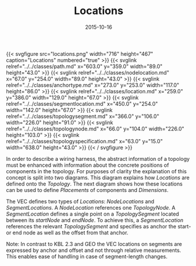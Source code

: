 ﻿---
title: Locations
toc: false
type: specs
layout: diagram
date: "2015-10-16"
draft: false
specification: VEC
version: 1.1.2
documentType: "Recommendation"
elementType: Diagram
classes:
  - Path
  - NodeLocation
  - AnchorType
  - Location
  - SegmentLocation
  - TopologySegment
  - TopologyNode
  - TopologySpecification
menu:
  VEC-1.1.2:    
    parent: topology-and-geometry
    identifier: topology-and-geometry/locations
    weight: 1005004 

# Prev/next pager order (if `docs_section_pager` enabled in `params.toml`)
weight: 1005004
---
{{< svgfigure src="locations.png" width="716" height="467" caption="Locations" numbered="true" >}}
  {{< svglink relref="../../classes/path.md" x="603.0" y="359.0" width="89.0" height="43.0" >}}
  {{< svglink relref="../../classes/nodelocation.md" x="67.0" y="254.0" width="89.0" height="43.0" >}}
  {{< svglink relref="../../classes/anchortype.md" x="273.0" y="253.0" width="117.0" height="86.0" >}}
  {{< svglink relref="../../classes/location.md" x="259.0" y="386.0" width="129.0" height="67.0" >}}
  {{< svglink relref="../../classes/segmentlocation.md" x="450.0" y="254.0" width="142.0" height="67.0" >}}
  {{< svglink relref="../../classes/topologysegment.md" x="366.0" y="106.0" width="226.0" height="91.0" >}}
  {{< svglink relref="../../classes/topologynode.md" x="66.0" y="104.0" width="226.0" height="103.0" >}}
  {{< svglink relref="../../classes/topologyspecification.md" x="63.0" y="15.0" width="638.0" height="43.0" >}}
{{< / svgfigure >}}
<p> In order to describe a wiring harness, the abstract information of a topology must be enhanced with information about the concrete positions of components in the topology. For purposes of clarity the explanation of this concept is split into two diagrams. This diagram explains how <i>Locations</i> are defined onto the <i>Topology</i>. The next diagram shows how these locations can be used to define <i>Placements </i>of components and <i>Dimensions</i>.     </p>      <p> The VEC defines two types of <i>Locations</i>: <i>NodeLocations</i> and <i>SegmentLocations</i>. A <i>NodeLocation</i> references one <i>TopologyNode</i>. A <i>SegmentLocation</i> defines a single point on a <i>TopologySegment</i> located between its <i>startNode</i> and <i>endNode</i>. To achieve this, a <i>SegmentLocation</i> references the relevant <i>TopologySegment </i>and specifies as anchor the start- or end node as well as the offset from that anchor.     </p>      <p> Note: In contrast to KBL 2.3 and GEO the VEC locations on segments are expressed by anchor and offset and not through relative measurements. This enables ease of handling in case of segment-length changes.      </p>